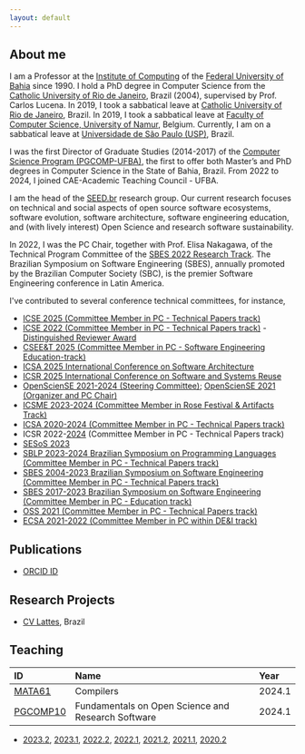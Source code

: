 ```yaml
---
layout: default
---
```


## About me 

I am a Professor at the [Institute of Computing](https://computacao.ufba.br/) 
of the [Federal University of Bahia](https://ufba.br/) since 1990. 
I hold a PhD degree in Computer Science from the [Catholic University of Rio de Janeiro](http://www.inf.puc-rio.br), Brazil (2004), supervised by Prof. Carlos Lucena. 
In 2019, I took a sabbatical leave at [Catholic University of Rio de Janeiro](http://www.inf.puc-rio.br), Brazil.
In 2019, I took a sabbatical leave at [Faculty of Computer Science, University of Namur](https://directory.unamur.be/entities/inf), Belgium.
Currently, I am on a sabbatical leave at [Universidade de São Paulo (USP)](https://www5.usp.br), Brazil.

I was the first Director of Graduate Studies (2014-2017) of the 
[Computer Science Program (PGCOMP-UFBA)](https://computacao.ufba.br/pt-br/programa-de-pos-graduacao-em-ciencia-da-computacao), 
the first to offer both Master’s and PhD degrees in Computer Science in the State of Bahia, Brazil.
From 2022 to 2024, I joined CAE-Academic Teaching Council - UFBA.

I am the head of the [SEED.br](https://seed-br.github.io/) research group.
Our current research focuses on technical and social aspects of open source software ecosystems, software evolution, software architecture, software engineering education, and (with lively interest) Open Science and research software sustainability.

In 2022, I was the PC Chair, together with Prof. Elisa Nakagawa, of the Technical Program Committee of the [SBES 2022 Research Track](https://cbsoft2022.facom.ufu.br/sbes-pesquisa.php). The Brazilian Symposium on Software Engineering (SBES), annually promoted by the Brazilian Computer Society (SBC), is the premier Software Engineering conference in Latin America.

I've contributed to several conference technical committees, for instance, 

- [ICSE 2025 (Committee Member in PC - Technical Papers track)](https://conf.researchr.org/profile/christinavonflach)
- [ICSE 2022 (Committee Member in PC - Technical Papers track)](https://conf.researchr.org/profile/christinavonflach) - [Distinguished Reviewer Award](./assets/ICSE2022-Distinguished-Reviewer-Award.pdf)
- [CSEE&T 2025 (Committee Member in PC - Software Engineering Education-track)](https://conf.researchr.org/profile/christinavonflach)
- [ICSA 2025 International Conference on Software Architecture](https://conf.researchr.org/profile/christinavonflach)
- [ICSR 2025 International Conference on Software and Systems Reuse](https://conf.researchr.org/profile/christinavonflach)
- [OpenScienSE 2021-2024 (Steering Committee)](https://opensciense-org.github.io/opensciense2024/); [OpenScienSE 2021 (Organizer and PC Chair)](https://opensciense.github.io/opensciense2021/index.html)
- [ICSME 2023-2024 (Committee Member in Rose Festival & Artifacts Track)](https://conf.researchr.org/profile/christinavonflach)
- [ICSA 2020-2024 (Committee Member in PC - Technical Papers track)](https://icsa-conferences.org/series/)
- ICSR 2022-[2024](https://cyprusconferences.org/icsr2024/) (Committee Member in PC - Technical Papers track)
- [SESoS 2023](https://conf.researchr.org/committee/icse-2023/sesos-wdes-2023-papers-program-committee)
- [SBLP 2023-2024 Brazilian Symposium on Programming Languages (Committee Member in PC - Technical Papers track)](https://cbsoft.sbc.org.br/2024/sblp/?lang=en)
- [SBES 2004-2023 Brazilian Symposium on Software Engineering (Committee Member in PC - Technical Papers track)](https://cbsoft.sbc.org.br/2023/sbes/?lang=en)
- [SBES 2017-2023 Brazilian Symposium on Software Engineering (Committee Member in PC - Education track)](https://cbsoft2023.ufms.br/en-US/sbes/educacao)
- [OSS 2021 (Committee Member in PC - Technical Papers track)](https://www.oss2021.org/committee/oss-2021-papers-program-committee) 
- [ECSA 2021-2022 (Committee Member in PC within DE&I track)](https://conf.researchr.org/profile/ecsa-2022/christinavonflach)

## Publications

* [ORCID ID](https://orcid.org/0000-0001-5172-9641)

## Research Projects

* [CV Lattes](http://lattes.cnpq.br/1827829018668226), Brazil

## Teaching

| ID     | Name                                            | Year   |
|:-------|:------------------------------------------------|:-------|
|[MATA61](https://mata61-ic-ufba.github.io/)|Compilers|2024.1|
|[PGCOMP10](https://mate08-ic-ufba.github.io/)|Fundamentals on Open Science and Research Software|2024.1|

+ [2023.2](teaching/20232-teaching.md), [2023.1](teaching/20231-teaching.md), [2022.2](teaching/20222-teaching.md), [2022.1](teaching/20221-teaching.md), [2021.2](teaching/20212-teaching.md), [2021.1](teaching/20211-teaching.md), [2020.2](teaching/20202-teaching.md)

